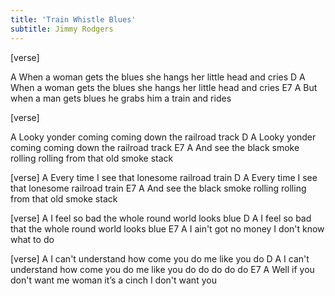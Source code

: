 ```yaml
---
title: 'Train Whistle Blues'
subtitle: Jimmy Rodgers
---
```


[verse]

A
When a woman gets the blues she hangs her little head and cries
D                                                         A
When a woman gets the blues she hangs her little head and cries
           E7                                      A
But when a man gets blues he grabs him a train and rides


[verse]

A
Looky yonder coming coming down the railroad track
D                                            A
Looky yonder coming coming down the railroad track
            E7                                              A
And see the black smoke rolling rolling from that old smoke stack

[verse]
A
Every time I see that lonesome railroad train
D                                            A
Every time I see that lonesome railroad train
            E7                                              A
And see the black smoke rolling rolling from that old smoke stack


[verse]
A
I feel so bad the whole round world looks blue
D                                              A
I feel so bad that the whole round world looks blue
               E7                         A
I ain't got no money I don't know what to do

[verse]
A
I can't understand how come you do me like you do
D                                              A
I can't understand how come you do me like you do do do do do
            E7                                            A
Well if you don't want me woman it’s a cinch I don't want you
